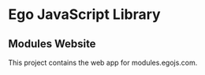 # Ego JavaScript Library

## Modules Website

This project contains the web app for modules.egojs.com.

